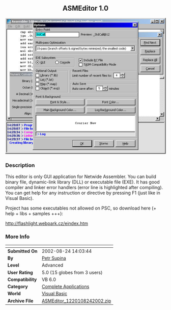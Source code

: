﻿<div align="center">

## ASMEditor 1\.0

<img src="PIC2002824912223074.jpg">
</div>

### Description

This editor is only GUI application for Netwide Assembler. You can build binary file, dynamic-link library (DLL) or executable file (EXE). It has good compiler and linker error handlers (error line is highlighted after compiling). You can get help for any instruction or directive by pressing F1 (just like in Visual Basic).

Project has some executables not allowed on PSC, so download here (+ help + libs + samples +++):

http://flashlight.webpark.cz/eindex.htm
 
### More Info
 


<span>             |<span>
---                |---
**Submitted On**   |2002-08-24 14:03:44
**By**             |[Petr Supina](https://github.com/Planet-Source-Code/PSCIndex/blob/master/ByAuthor/petr-supina.md)
**Level**          |Advanced
**User Rating**    |5.0 (15 globes from 3 users)
**Compatibility**  |VB 6\.0
**Category**       |[Complete Applications](https://github.com/Planet-Source-Code/PSCIndex/blob/master/ByCategory/complete-applications__1-27.md)
**World**          |[Visual Basic](https://github.com/Planet-Source-Code/PSCIndex/blob/master/ByWorld/visual-basic.md)
**Archive File**   |[ASMEditor\_1220108242002\.zip](https://github.com/Planet-Source-Code/petr-supina-asmeditor-1-0__1-35201/archive/master.zip)








